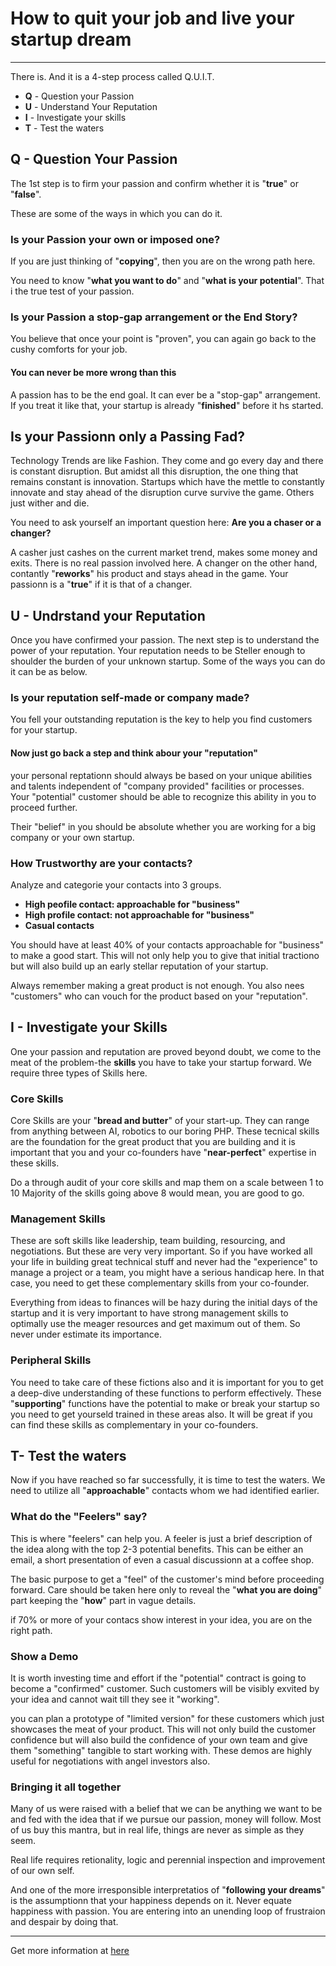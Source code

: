 # How to quit your job and live your startup dream

<hr/>

There is. And it is a 4-step process called Q.U.I.T.

- **Q** - Question your Passion
- **U** - Understand Your Reputation
- **I** - Investigate your skills
- **T** - Test the waters

## Q - Question Your Passion

The 1st step is to firm your passion and confirm whether it is "**true**" or "**false**".

These are some of the ways in which you can do it.

### Is your Passion your own or imposed one?

If you are just thinking of "**copying**", then you are on the wrong path here.

You need to know "**what you want to do**" and "**what is your potential**". That i the true test of your passion.

### Is your Passion a stop-gap arrangement or the End Story?

You believe that once your point is "proven", you can again go back to the cushy comforts for your job.

#### You can never be more wrong than this

A passion has to be the end goal. It can ever be a "stop-gap" arrangement. If you treat it like that, your startup is already "**finished**" before it hs started.

## Is your Passionn only a Passing Fad?

Technology Trends are like Fashion. They come and go every day and there is constant disruption. But amidst all this disruption, the one thing that remains constant is innovation. Startups which have the mettle to constantly innovate and stay ahead of the disruption curve survive the game. Others just wither and die.

You need to ask yourself an important question here: **Are you a chaser or a changer?**

A casher just cashes on the current market trend, makes some money and exits. There is no real passion involved here. A changer on the other hand, contantly "**reworks**" his product and stays ahead in the game. Your passionn is a "**true**" if it is that of a changer.

## U - Undrstand your Reputation

Once you have confirmed your passion. The next step is to understand the power of your reputation. Your reputation needs to be Steller enough to shoulder the burden of your unknown startup. Some of the ways you can do it can be as below.

### Is your reputation self-made or company made?

You fell your outstanding reputation is the key to help you find customers for your startup.

#### Now just go back a step and think abour your "reputation"

your personal reptationn should always be based on your unique abilities and talents independent of "company provided" facilities or processes. Your "potential" customer should be able to recognize this ability in you to proceed further.

Their "belief" in you should be absolute whether you are working for a big company or your own startup.

### How Trustworthy are your contacts?

Analyze and categorie your contacts into 3 groups.

- **High peofile contact: approachable for "business"**
- **High profile contact: not approachable for "business"**
- **Casual contacts**

You should have at least 40% of your contacts approachable for "business" to make a good start. This will not only help you to give that initial tractiono but will also build up an early stellar reputation of your startup.

Always remember making a great product is not enough. You also nees "customers" who can vouch for the product based on your "reputation".

## I - Investigate your Skills

One your passion and reputation are proved beyond doubt, we come to the meat of the problem-the **skills**
you have to take your startup forward. We require three types of Skills here.

### Core Skills

Core Skills are your "**bread and butter**" of your start-up. They can range from anything between AI, robotics to our boring PHP. These tecnical skills are the foundation for the great product that you are building and it is important that you and your co-founders have "**near-perfect**" expertise in these skills.

Do a through audit of your core skills and map them on a scale between 1 to 10 Majority of the skills going above 8 would mean, you are good to go.

### Management Skills

These are soft skills like leadership, team building, resourcing, and negotiations. But these are very very important. So if you have worked all your life in building great technical stuff and never had the "experience" to manage a project or a team, you might have a serious handicap here. In that case, you need to get these complementary skills from your co-founder.

Everything from ideas to finances will be hazy during the initial days of the startup and it is very important to have strong management skills to optimally use the meager resources and get maximum out of them. So never under
estimate its importance.

### Peripheral Skills

You need to take care of these fictions also and it is important for you to get a deep-dive understanding of these functions to perform effectively. These "**supporting**" functions have the potential to make or break your startup so you need to get yourseld trained in these areas also. It will be great if you can find these skills as complementary in your co-founders.

## T- Test the waters

Now if you have reached so far successfully, it is time to test the waters. We need to utilize all "**approachable**" contacts whom we had identified earlier.

### What do the "Feelers" say?

This is where "feelers" can help you. A feeler is just a brief description of the idea along with the top 2-3 potential benefits. This can be either an email, a short presentation of even a casual discussionn at a coffee shop.

The basic purpose to get a "feel" of the customer's mind before proceeding forward. Care should be taken here only to reveal the "**what you are doing**" part keeping the "**how**" part in vague details.

if 70% or more of your contacs show interest in your idea, you are on the right path.

### Show a Demo

It is worth investing time and effort if the "potential" contract is going to become a "confirmed" customer. Such customers will be visibly exvited by your idea and cannot wait till they see it "working".

you can plan a prototype of "limited version" for these customers which just showcases the meat of your product. This will not only build the customer confidence but will also build the confidence of your own team and give them "something" tangible to start working with. These demos are highly useful for negotiations with angel investors also.

### Bringing it all together

Many of us were raised with a belief that we can be anything we want to be and fed with the idea that if we pursue our passion, money will follow. Most of us buy this mantra, but in real life, things are never as simple as they seem.

Real life requires retionality, logic and perennial inspection and improvement of our own self.

And one of the more irresponsible interpretatios of "**following your dreams**" is the assumptionn that your happiness depends on it. Never equate happiness with passion. You are entering into an unending loop of frustraion and despair by doing that.

<hr/>

Get more information at [here](https://medium.com/swlh/how-to-quit-your-job-and-live-your-startup-dream-5dee17dde03)
